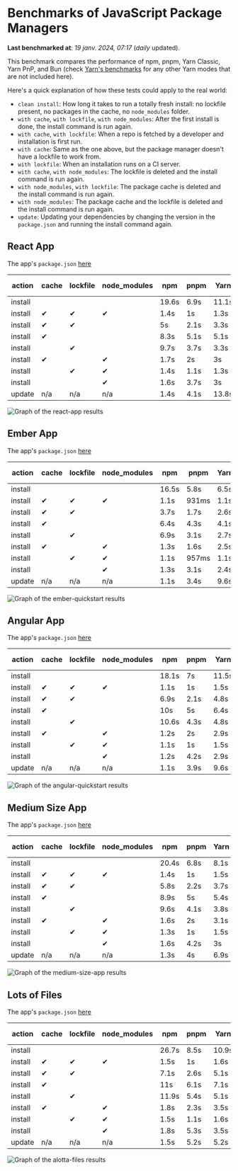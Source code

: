 # Benchmarks of JavaScript Package Managers

**Last benchmarked at**: _19 janv. 2024, 07:17_ (_daily_ updated).

This benchmark compares the performance of npm, pnpm, Yarn Classic, Yarn PnP, and Bun (check [Yarn's benchmarks](https://yarnpkg.com/benchmarks) for any other Yarn modes that are not included here).

Here's a quick explanation of how these tests could apply to the real world:

- `clean install`: How long it takes to run a totally fresh install: no lockfile present, no packages in the cache, no `node_modules` folder.
- `with cache`, `with lockfile`, `with node_modules`: After the first install is done, the install command is run again.
- `with cache`, `with lockfile`: When a repo is fetched by a developer and installation is first run.
- `with cache`: Same as the one above, but the package manager doesn't have a lockfile to work from.
- `with lockfile`: When an installation runs on a CI server.
- `with cache`, `with node_modules`: The lockfile is deleted and the install command is run again.
- `with node_modules`, `with lockfile`: The package cache is deleted and the install command is run again.
- `with node_modules`: The package cache and the lockfile is deleted and the install command is run again.
- `update`: Updating your dependencies by changing the version in the `package.json` and running the install command again.

## React App

The app's `package.json` [here](./fixtures/react-app/package.json)

| action  | cache | lockfile | node_modules| npm | pnpm | Yarn | Yarn PnP | Bun |
| ---     | ---   | ---      | ---         | --- | ---  | ---  | ---      | --- |
| install |       |          |             | 19.6s | 6.9s | 11.1s | 3s | 1.6s |
| install | ✔     | ✔        | ✔           | 1.4s | 1s | 1.3s | n/a | 53ms |
| install | ✔     | ✔        |             | 5s | 2.1s | 3.3s | 1s | 453ms |
| install | ✔     |          |             | 8.3s | 5.1s | 5.1s | 2.6s | 476ms |
| install |       | ✔        |             | 9.7s | 3.7s | 3.3s | 1s | 412ms |
| install | ✔     |          | ✔           | 1.7s | 2s | 3s | n/a | 77ms |
| install |       | ✔        | ✔           | 1.4s | 1.1s | 1.3s | n/a | 55ms |
| install |       |          | ✔           | 1.6s | 3.7s | 3s | n/a | 72ms |
| update  | n/a | n/a | n/a | 1.4s | 4.1s | 13.8s | 3.6s | 55ms |

<img alt="Graph of the react-app results" src="results/img/react-app.svg" />

## Ember App

The app's `package.json` [here](./fixtures/ember-quickstart/package.json)

| action  | cache | lockfile | node_modules| npm | pnpm | Yarn | Yarn PnP | Bun |
| ---     | ---   | ---      | ---         | --- | ---  | ---  | ---      | --- |
| install |       |          |             | 16.5s | 5.8s | 6.5s | 2.7s | 1.2s |
| install | ✔     | ✔        | ✔           | 1.1s | 931ms | 1.1s | n/a | 43ms |
| install | ✔     | ✔        |             | 3.7s | 1.7s | 2.6s | 971ms | 323ms |
| install | ✔     |          |             | 6.4s | 4.3s | 4.1s | 2.2s | 374ms |
| install |       | ✔        |             | 6.9s | 3.1s | 2.7s | 954ms | 314ms |
| install | ✔     |          | ✔           | 1.3s | 1.6s | 2.5s | n/a | 55ms |
| install |       | ✔        | ✔           | 1.1s | 957ms | 1.1s | n/a | 39ms |
| install |       |          | ✔           | 1.3s | 3.1s | 2.4s | n/a | 48ms |
| update  | n/a | n/a | n/a | 1.1s | 3.4s | 9.6s | 3.5s | 38ms |

<img alt="Graph of the ember-quickstart results" src="results/img/ember-quickstart.svg" />

## Angular App

The app's `package.json` [here](./fixtures/angular-quickstart/package.json)

| action  | cache | lockfile | node_modules| npm | pnpm | Yarn | Yarn PnP | Bun |
| ---     | ---   | ---      | ---         | --- | ---  | ---  | ---      | --- |
| install |       |          |             | 18.1s | 7s | 11.5s | 3.1s | 2s |
| install | ✔     | ✔        | ✔           | 1.1s | 1s | 1.5s | n/a | 37ms |
| install | ✔     | ✔        |             | 6.9s | 2.1s | 4.8s | 1.3s | 783ms |
| install | ✔     |          |             | 10s | 5s | 6.4s | 2.7s | 778ms |
| install |       | ✔        |             | 10.6s | 4.3s | 4.8s | 1.2s | 717ms |
| install | ✔     |          | ✔           | 1.2s | 2s | 2.9s | n/a | 50ms |
| install |       | ✔        | ✔           | 1.1s | 1s | 1.5s | n/a | 36ms |
| install |       |          | ✔           | 1.2s | 4.2s | 2.9s | n/a | 48ms |
| update  | n/a | n/a | n/a | 1.1s | 3.9s | 9.6s | 2.8s | 43ms |

<img alt="Graph of the angular-quickstart results" src="results/img/angular-quickstart.svg" />

## Medium Size App

The app's `package.json` [here](./fixtures/medium-size-app/package.json)

| action  | cache | lockfile | node_modules| npm | pnpm | Yarn | Yarn PnP | Bun |
| ---     | ---   | ---      | ---         | --- | ---  | ---  | ---      | --- |
| install |       |          |             | 20.4s | 6.8s | 8.1s | 3.1s | 1.2s |
| install | ✔     | ✔        | ✔           | 1.4s | 1s | 1.5s | n/a | 42ms |
| install | ✔     | ✔        |             | 5.8s | 2.2s | 3.7s | 1.2s | 384ms |
| install | ✔     |          |             | 8.9s | 5s | 5.4s | 2.7s | 408ms |
| install |       | ✔        |             | 9.6s | 4.1s | 3.8s | 1.2s | 358ms |
| install | ✔     |          | ✔           | 1.6s | 2s | 3.1s | n/a | 55ms |
| install |       | ✔        | ✔           | 1.3s | 1s | 1.5s | n/a | 39ms |
| install |       |          | ✔           | 1.6s | 4.2s | 3s | n/a | 52ms |
| update  | n/a | n/a | n/a | 1.3s | 4s | 6.9s | 2.5s | 44ms |

<img alt="Graph of the medium-size-app results" src="results/img/medium-size-app.svg" />

## Lots of Files

The app's `package.json` [here](./fixtures/alotta-files/package.json)

| action  | cache | lockfile | node_modules| npm | pnpm | Yarn | Yarn PnP | Bun |
| ---     | ---   | ---      | ---         | --- | ---  | ---  | ---      | --- |
| install |       |          |             | 26.7s | 8.5s | 10.9s | 3.7s | 2.2s |
| install | ✔     | ✔        | ✔           | 1.5s | 1s | 1.6s | n/a | 65ms |
| install | ✔     | ✔        |             | 7.1s | 2.6s | 5.1s | 1.4s | 648ms |
| install | ✔     |          |             | 11s | 6.1s | 7.1s | 3s | 663ms |
| install |       | ✔        |             | 11.9s | 5.4s | 5.1s | 1.4s | 647ms |
| install | ✔     |          | ✔           | 1.8s | 2.3s | 3.5s | n/a | 81ms |
| install |       | ✔        | ✔           | 1.5s | 1.1s | 1.6s | n/a | 55ms |
| install |       |          | ✔           | 1.8s | 5.3s | 3.5s | n/a | 80ms |
| update  | n/a | n/a | n/a | 1.5s | 5.2s | 5.2s | 3.4s | 100ms |

<img alt="Graph of the alotta-files results" src="results/img/alotta-files.svg" />